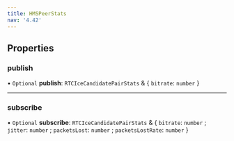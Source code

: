 ```yaml
---
title: HMSPeerStats
nav: '4.42'
---
```


## Properties

### publish

• `Optional` **publish**: `RTCIceCandidatePairStats` & { `bitrate`: `number` }

---

### subscribe

• `Optional` **subscribe**: `RTCIceCandidatePairStats` & { `bitrate`: `number` ; `jitter`: `number` ; `packetsLost`: `number` ; `packetsLostRate`: `number` }
